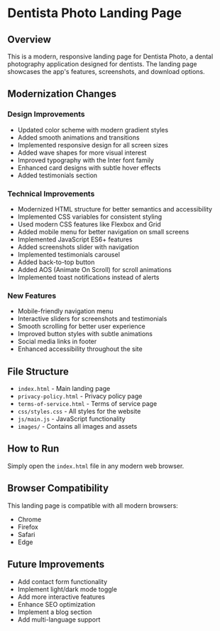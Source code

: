 # Dentista Photo Landing Page

## Overview
This is a modern, responsive landing page for Dentista Photo, a dental photography application designed for dentists. The landing page showcases the app's features, screenshots, and download options.

## Modernization Changes

### Design Improvements
- Updated color scheme with modern gradient styles
- Added smooth animations and transitions
- Implemented responsive design for all screen sizes
- Added wave shapes for more visual interest
- Improved typography with the Inter font family
- Enhanced card designs with subtle hover effects
- Added testimonials section

### Technical Improvements
- Modernized HTML structure for better semantics and accessibility
- Implemented CSS variables for consistent styling
- Used modern CSS features like Flexbox and Grid
- Added mobile menu for better navigation on small screens
- Implemented JavaScript ES6+ features
- Added screenshots slider with navigation
- Implemented testimonials carousel
- Added back-to-top button
- Added AOS (Animate On Scroll) for scroll animations
- Implemented toast notifications instead of alerts

### New Features
- Mobile-friendly navigation menu
- Interactive sliders for screenshots and testimonials
- Smooth scrolling for better user experience
- Improved button styles with subtle animations
- Social media links in footer
- Enhanced accessibility throughout the site

## File Structure
- `index.html` - Main landing page
- `privacy-policy.html` - Privacy policy page
- `terms-of-service.html` - Terms of service page
- `css/styles.css` - All styles for the website
- `js/main.js` - JavaScript functionality
- `images/` - Contains all images and assets

## How to Run
Simply open the `index.html` file in any modern web browser.

## Browser Compatibility
This landing page is compatible with all modern browsers:
- Chrome
- Firefox
- Safari
- Edge

## Future Improvements
- Add contact form functionality
- Implement light/dark mode toggle
- Add more interactive features
- Enhance SEO optimization
- Implement a blog section
- Add multi-language support